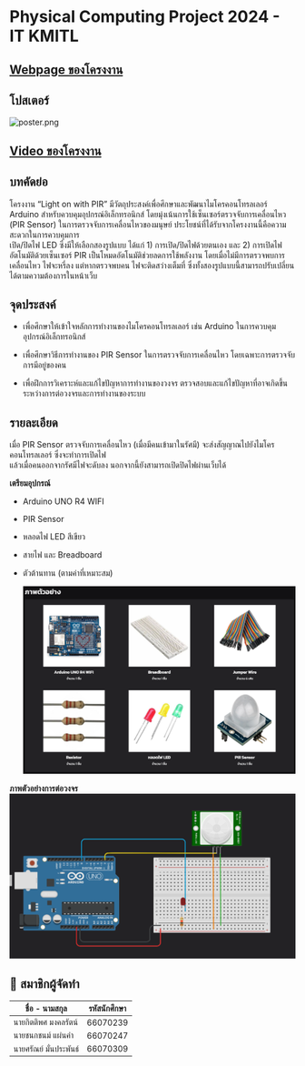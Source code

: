 # Physical Computing Project 2024 - IT KMITL

## [Webpage ของโครงงาน](https://pckzy.github.io/Light-on-with-PIR/)

## โปสเตอร์
![poster.png](img/poster.png)

## [Video ของโครงงาน](https://www.youtube.com/watch?v=3EsJ36GZZ9s)

## บทคัดย่อ
โครงงาน “Light on with PIR” มีวัตถุประสงค์เพื่อศึกษาและพัฒนาไมโครคอนโทรลเลอร์ Arduino สำหรับควบคุมอุปกรณ์อิเล็กทรอนิกส์ โดยมุ่งเน้นการใช้เซ็นเซอร์ตรวจจับการเคลื่อนไหว (PIR Sensor) ในการตรวจจับการเคลื่อนไหวของมนุษย์
ประโยชน์ที่ได้รับจากโครงงานนี้คือความสะดวกในการควบคุมการ\
เปิด/ปิดไฟ LED ซึ่งมีให้เลือกสองรูปแบบ ได้แก่ 1) การเปิด/ปิดไฟด้วยตนเอง และ 2) การเปิดไฟอัตโนมัติด้วยเซ็นเซอร์ PIR เป็นโหมดอัตโนมัติช่วยลดการใช้พลังงาน โดยเมื่อไม่มีการตรวจพบการเคลื่อนไหว ไฟจะหรี่ลง แต่หากตรวจพบคน ไฟจะติดสว่างเต็มที่ ซึ่งทั้งสองรูปแบบนี้สามารถปรับเปลี่ยนได้ตามความต้องการในหน้าเว็บ
    
## จุดประสงค์
  - เพื่อศึกษาให้เข้าใจหลักการทำงานของไมโครคอนโทรลเลอร์ เช่น Arduino ในการควบคุมอุปกรณ์อิเล็กทรอนิกส์
    
  - เพื่อศึกษาวิธีการทำงานของ PIR Sensor ในการตรวจจับการเคลื่อนไหว โดยเฉพาะการตรวจจับการมีอยู่ของคน
    
  - เพื่อฝึกการวิเคราะห์และแก้ไขปัญหาการทำงานของวงจร ตรวจสอบและแก้ไขปัญหาที่อาจเกิดขึ้นระหว่างการต่อวงจรและการทำงานของระบบ

## รายละเอียด
  เมื่อ PIR Sensor ตรวจจับการเคลื่อนไหว (เมื่อมีคนเข้ามาในรัศมี) จะส่งสัญญาณไปยังไมโครคอนโทรลเลอร์ ซึ่งจะทำการเปิดไฟ\
  แล้วเมื่อคนออกจากรัศมีไฟจะดับลง นอกจากนี้ยังสามารถเปิดปิดไฟผ่านเว็บได้

  **เตรียมอุปกรณ์**
  - Arduino UNO R4 WIFI
  - PIR Sensor
  - หลอดไฟ LED สีเขียว
  - สายไฟ และ Breadboard
  - ตัวต้านทาน (ตามค่าที่เหมาะสม)

    ![tools.png](img/tools.png)

**ภาพตัวอย่างการต่อวงจร**
    ![model.png](img/model.png)

## 🤝 สมาชิกผู้จัดทำ
| ชื่อ - นามสกุล | รหัสนักศึกษา |
| -------- | ------- |
| นายกิตติพศ มงคลรัตน์ | 66070239 |
| นายชนกชนม์ แผ่นคำ | 66070247 |
| นายศรัณย์ มั่นประพันธ์ | 66070309 |
